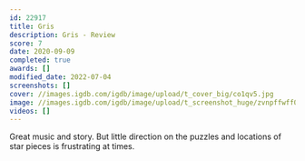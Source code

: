 ```yaml
---
id: 22917
title: Gris
description: Gris - Review
score: 7
date: 2020-09-09
completed: true
awards: []
modified_date: 2022-07-04
screenshots: []
cover: //images.igdb.com/igdb/image/upload/t_cover_big/co1qv5.jpg
image: //images.igdb.com/igdb/image/upload/t_screenshot_huge/zvnpffwff0em3mwhbpyl.jpg
videos: []
---
```

Great music and story. But little direction on the puzzles and locations of star pieces is frustrating at times.